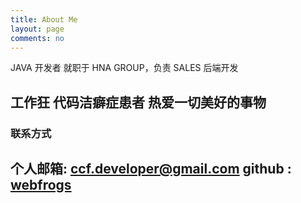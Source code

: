 ```yaml
---
title: About Me
layout: page
comments: no
---
```

JAVA 开发者
就职于 HNA GROUP，负责 SALES 后端开发

工作狂
代码洁癖症患者
热爱一切美好的事物
----
### 联系方式

个人邮箱: [ccf.developer@gmail.com](mailto:ccf.developer@gmail.com)
github : [webfrogs](https://github.com/efsn)
----

